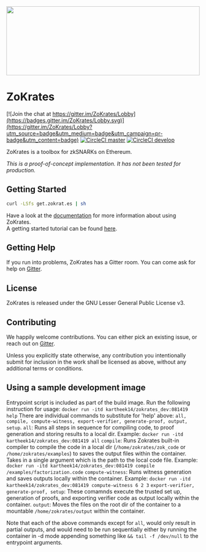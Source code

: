 
<img src="http://www.redaktion.tu-berlin.de/fileadmin/fg308/icons/projekte/logos/ZoKrates_logo.svg" width="100%" height="180">

# ZoKrates

[![Join the chat at https://gitter.im/ZoKrates/Lobby](https://badges.gitter.im/ZoKrates/Lobby.svg)](https://gitter.im/ZoKrates/Lobby?utm_source=badge&utm_medium=badge&utm_campaign=pr-badge&utm_content=badge)
[![CircleCI master](https://img.shields.io/circleci/project/github/Zokrates/ZoKrates/master.svg?label=master)](https://circleci.com/gh/Zokrates/ZoKrates/tree/master)
[![CircleCI develop](https://img.shields.io/circleci/project/github/Zokrates/ZoKrates/develop.svg?label=develop)](https://circleci.com/gh/Zokrates/ZoKrates/tree/develop)

ZoKrates is a toolbox for zkSNARKs on Ethereum.

_This is a proof-of-concept implementation. It has not been tested for production._

## Getting Started

```bash
curl -LSfs get.zokrat.es | sh
```

Have a look at the [documentation](https://zokrates.github.io/) for more information about using ZoKrates.  
A getting started tutorial can be found [here](https://zokrates.github.io/sha256example.html).

## Getting Help

If you run into problems, ZoKrates has a Gitter room. You can come ask for help on [Gitter](https://gitter.im/ZoKrates/Lobby).

## License

ZoKrates is released under the GNU Lesser General Public License v3.

## Contributing

We happily welcome contributions. You can either pick an existing issue, or reach out on [Gitter](https://gitter.im/ZoKrates/Lobby).

Unless you explicitly state otherwise, any contribution you intentionally submit for inclusion in the work shall be licensed as above, without any additional terms or conditions.

## Using a sample development image

Entrypoint script is included as part of the build image. Run the following instruction for usage:
`docker run -itd kartheek14/zokrates_dev:081419 help`
There are individual commands to substitute for 'help' above: `all, compile, compute-witness, export-verifier, generate-proof, output, setup`.
`all`: Runs all steps in sequence for compiling code, to proof generation and storing results to a local dir.
Example: `docker run -itd kartheek14/zokrates_dev:081419 all`
`compile`: Runs Zokrates built-in compiler to compile the code in a local dir (`/home/zokrates/zok_code` or `/home/zokrates/examples`) to saves the output files within the container. Takes in a single argument which is the path to the local code file.
Example: `docker run -itd kartheek14/zokrates_dev:081419 compile /examples/factorization.code`
`compute-witness`: Runs witness generation and saves outputs locally within the container.
Example: `docker run -itd kartheek14/zokrates_dev:081419 compute-witness 6 2 3`
`export-verifier, generate-proof, setup`: These comamnds execute the trusted set up, generation of proofs, and exporting verifier code as output locally within the container.
`output`: Moves the files on the root dir of the container to a mountable `/home/zokrates/output` within the container.

Note that each of the above commands except for `all`, would only result in partial outputs, and would need to be run sequentially either by running the container in -d mode appending something like `&& tail -f /dev/null` to the entrypoint arguments.